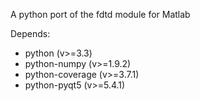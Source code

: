 A python port of the fdtd module for Matlab

Depends:
  * python (v>=3.3)
  * python-numpy (v>=1.9.2)
  * python-coverage (v>=3.7.1)
  * python-pyqt5 (v>=5.4.1)

